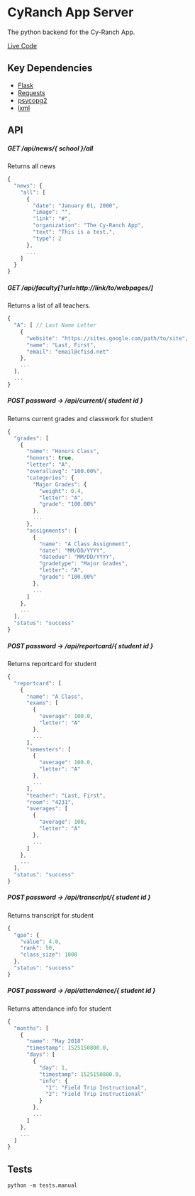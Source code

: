 # CyRanch App Server

The python backend for the Cy-Ranch App.

[Live Code](https://cfisdapi.herokuapp.com/)

## Key Dependencies

* [Flask](http://flask.pocoo.org/)
* [Requests](http://docs.python-requests.org/en/master/)
* [psycopg2](http://initd.org/psycopg/)
* [lxml](http://lxml.de/)

## API

##### GET /api/news/{ school }/all
Returns all news
```js
{
  "news": {
    "all": [
      {
        "date": "January 01, 2000",
        "image": "",
        "link": "#",
        "organization": "The Cy-Ranch App",
        "text": "This is a test.",
        "type": 2
      },
      ...
    ]
  }
}
```

##### GET /api/faculty[?url=http://link/to/webpages/]
Returns a list of all teachers.
```js
{
  "A": [ // Last Name Letter
    {
      "website": "https://sites.google.com/path/to/site",
      "name": "Last, First",
      "email": "email@cfisd.net"
    },
    ...
  ],
  ...
}
```

##### POST password -> /api/current/{ student id }
Returns current grades and classwork for student
```js
{
  "grades": [
    {
      "name": "Honors Class",
      "honors": true,
      "letter": "A",
      "overallavg": "100.00%",
      "categories": {
        "Major Grades": {
          "weight": 0.4,
          "letter": "A",
          "grade": "100.00%"
        },
        ...
      },
      "assignments": [
        {
          "name": "A Class Assignment",
          "date": "MM/DD/YYYY",
          "datedue": "MM/DD/YYYY",
          "gradetype": "Major Grades",
          "letter": "A",
          "grade": "100.00%"
        },
        ...
      ]
    },
    ...
  ],
  "status": "success"
}
```

##### POST password -> /api/reportcard/{ student id }
Returns reportcard for student
```js
{
  "reportcard": [
    {
      "name": "A Class",
      "exams": [
        {
          "average": 100.0,
          "letter": "A"
        },
        ...
      ],
      "semesters": [
        {
          "average": 100.0,
          "letter": "A"
        },
        ...
      ],
      "teacher": "Last, First",
      "room": "4231",
      "averages": [
        {
          "average": 100,
          "letter": "A"
        },
        ...
      ]
    },
    ...
  ],
  "status": "success"
}
```

##### POST password -> /api/transcript/{ student id }
Returns transcript for student
```js
{
  "gpa": {
    "value": 4.0,
    "rank": 50,
    "class_size": 1000
  },
  "status": "success"
}
```

##### POST password -> /api/attendance/{ student id }
Returns attendance info for student
```js
{
  "months": [
    {
      "name": "May 2018"
      "timestamp": 1525150800.0,
      "days": [
        {
          "day": 1,
          "timestamp": 1525150800.0,
          "info": {
            "1": "Field Trip Instructional",
            "2": "Field Trip Instructional"
          }
        },
        ...
      ]
    },
    ...
  ]
}
```

## Tests

```shell
python -m tests.manual
```
